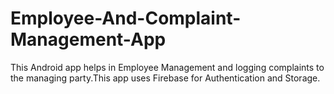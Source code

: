 # Employee-And-Complaint-Management-App
This Android app helps in Employee Management and logging complaints to the managing party.This app uses Firebase for Authentication and Storage.
